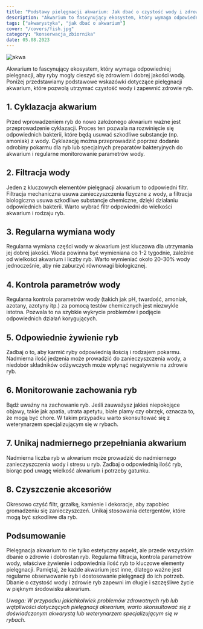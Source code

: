 ```yaml
---
title: "Podstawy pielęgnacji akwarium: Jak dbać o czystość wody i zdrowie ryb"
description: "Akwarium to fascynujący ekosystem, który wymaga odpowiedniej pielęgnacji, aby ryby mogły cieszyć się zdrowiem i dobrej jakości wodą. Poniżej przedstawiamy podstawowe wskazówki dotyczące pielęgnacji akwarium, które pozwolą utrzymać czystość wody i zapewnić zdrowie ryb."
tags: ["akwarystyka", "jak dbać o akwarium"]
cover: "/covers/fish.jpg"
category: "konserwacja_zbiornika"
date: 05.08.2023
---
```


![akwa](/covers/fish.jpg)

Akwarium to fascynujący ekosystem, który wymaga odpowiedniej pielęgnacji, aby ryby mogły cieszyć się zdrowiem i dobrej jakości wodą. Poniżej przedstawiamy podstawowe wskazówki dotyczące pielęgnacji akwarium, które pozwolą utrzymać czystość wody i zapewnić zdrowie ryb.

## 1. Cyklazacja akwarium

Przed wprowadzeniem ryb do nowo założonego akwarium ważne jest przeprowadzenie cyklazacji. Proces ten pozwala na rozwinięcie się odpowiednich bakterii, które będą usuwać szkodliwe substancje (np. amoniak) z wody. Cyklazację można przeprowadzić poprzez dodanie odrobiny pokarmu dla ryb lub specjalnych preparatów bakteryjnych do akwarium i regularne monitorowanie parametrów wody.

## 2. Filtracja wody

Jeden z kluczowych elementów pielęgnacji akwarium to odpowiedni filtr. Filtracja mechaniczna usuwa zanieczyszczenia fizyczne z wody, a filtracja biologiczna usuwa szkodliwe substancje chemiczne, dzięki działaniu odpowiednich bakterii. Warto wybrać filtr odpowiedni do wielkości akwarium i rodzaju ryb.

## 3. Regularna wymiana wody

Regularna wymiana części wody w akwarium jest kluczowa dla utrzymania jej dobrej jakości. Woda powinna być wymieniana co 1-2 tygodnie, zależnie od wielkości akwarium i liczby ryb. Warto wymieniać około 20-30% wody jednocześnie, aby nie zaburzyć równowagi biologicznej.

## 4. Kontrola parametrów wody

Regularna kontrola parametrów wody (takich jak pH, twardość, amoniak, azotany, azotyny itp.) za pomocą testów chemicznych jest niezwykle istotna. Pozwala to na szybkie wykrycie problemów i podjęcie odpowiednich działań korygujących.

## 5. Odpowiednie żywienie ryb

Zadbaj o to, aby karmić ryby odpowiednią ilością i rodzajem pokarmu. Nadmierna ilość jedzenia może prowadzić do zanieczyszczenia wody, a niedobór składników odżywczych może wpłynąć negatywnie na zdrowie ryb.

## 6. Monitorowanie zachowania ryb

Bądź uważny na zachowanie ryb. Jeśli zauważysz jakieś niepokojące objawy, takie jak apatia, utrata apetytu, białe plamy czy obrzęk, oznacza to, że mogą być chore. W takim przypadku warto skonsultować się z weterynarzem specjalizującym się w rybach.

## 7. Unikaj nadmiernego przepełniania akwarium

Nadmierna liczba ryb w akwarium może prowadzić do nadmiernego zanieczyszczenia wody i stresu u ryb. Zadbaj o odpowiednią ilość ryb, biorąc pod uwagę wielkość akwarium i potrzeby gatunku.

## 8. Czyszczenie akcesoriów

Okresowo czyść filtr, grzałkę, kamienie i dekoracje, aby zapobiec gromadzeniu się zanieczyszczeń. Unikaj stosowania detergentów, które mogą być szkodliwe dla ryb.

## Podsumowanie

Pielęgnacja akwarium to nie tylko estetyczny aspekt, ale przede wszystkim dbanie o zdrowie i dobrostan ryb. Regularna filtracja, kontrola parametrów wody, właściwe żywienie i odpowiednia ilość ryb to kluczowe elementy pielęgnacji. Pamiętaj, że każde akwarium jest inne, dlatego ważne jest regularne obserwowanie ryb i dostosowanie pielęgnacji do ich potrzeb. Dbanie o czystość wody i zdrowie ryb zapewni im długie i szczęśliwe życie w pięknym środowisku akwarium.

_Uwaga: W przypadku jakichkolwiek problemów zdrowotnych ryb lub wątpliwości dotyczących pielęgnacji akwarium, warto skonsultować się z doświadczonym akwarystą lub weterynarzem specjalizującym się w rybach._
